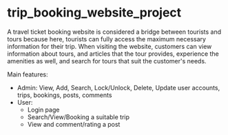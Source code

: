 # trip_booking_website_project

A travel ticket booking website is considered a bridge between tourists and tours because here, tourists can fully access the maximum necessary information for their trip. When visiting the website, customers can view information about tours, and articles that the tour provides, experience the amenities as well, and search for tours that suit the customer's needs.

Main features:
- Admin: View, Add, Search, Lock/Unlock, Delete, Update user accounts, trips, bookings, posts, comments
- User:
  + Login page
  + Search/View/Booking a suitable trip
  + View and comment/rating a post
